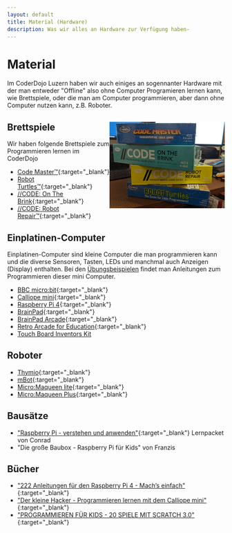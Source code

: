 ```yaml
---
layout: default
title: Material (Hardware)
description: Was wir alles an Hardware zur Verfügung haben-
---
```


# Material

Im CoderDojo Luzern haben wir auch einiges an sogennanter Hardware mit der man entweder "Offline" also ohne Computer Programieren lernen kann, wie Brettspiele, oder die man am Computer programmieren, aber dann ohne Computer nutzen kann, z.B. Roboter.

## Brettspiele<img src="/images/brettspiele.jpg" style="float:right;height:200px"/>
Wir haben folgende Brettspiele zum Programmieren lernen im CoderDojo
- [Code Master™](https://www.thinkfun.com/products/code-master/){:target="_blank"}
- [Robot Turtles™](https://www.thinkfun.com/products/robot-turtles/){:target="_blank"}
- [//CODE: On The Brink](https://www.thinkfun.com/products/on-the-brink/){:target="_blank"}
- [//CODE: Robot Repair™](https://www.thinkfun.com/products/robot-repair/){:target="_blank"}

## Einplatinen-Computer

Einplatinen-Computer sind kleine Computer die man programmieren kann und die diverse Sensoren, Tasten, LEDs und manchmal auch Anzeigen (Display) enthalten. Bei den [Übungsbeispielen](uebungsbeispiele.html) findet man Anleitungen zum Programmieren dieser mini Computer.

- [BBC micro:bit](https://microbit.org/){:target="_blank"}
- [Calliope mini](https://calliope.cc/){:target="_blank"}
- [Raspberry Pi 4](https://www.raspberrypi.org/products/raspberry-pi-4-model-b/){:target="_blank"}
- [BrainPad](https://www.brainpad.com/classic-start-making/){:target="_blank"}
- [BrainPad Arcade](https://www.brainpad.com/how-it-works/){:target="_blank"}
- [Retro Arcade for Education](https://shop.elecfreaks.com/products/elecfreaks-retro-makecode-arcade-for-education){:target="_blank"}
- [Touch Board Inventors Kit](https://www.bareconductive.com/shop/touch-board-starter-kit/)

## Roboter

- [Thymio](https://www.thymio.org/){:target="_blank"}
- [mBot](https://www.makeblock.com/mbot){:target="_blank"}
- [Micro:Maqueen lite](https://www.dfrobot.com/product-1783.html){:target="_blank"}
- [Micro:Maqueen Plus](https://www.dfrobot.com/product-2026.html){:target="_blank"}

## Bausätze
- ["Raspberry Pi - verstehen und anwenden"](https://www.conrad.ch/de/p/conrad-components-1225953-raspberry-pi-elektronik-lernpaket-1225953.html){:target="_blank"} Lernpacket von Conrad
- "Die große Baubox - Raspberry Pi für Kids" von Franzis

## Bücher

- ["222 Anleitungen für den Raspberry Pi 4 - Mach’s einfach"](https://www.franzis.de/maker/raspberry-pi-arduino-und-mehr/222-anleitungen-fuer-den-raspberry-pi-4-mach-s-einfach-buch){:target="_blank"}
- ["Der kleine Hacker - Programmieren lernen mit dem Calliope mini"](https://www.franzis.de/computing/programmieren-lernen-verstehen/der-kleine-hacker-programmieren-lernen-mit-dem-calliope-mini-e-book-pdf){:target="_blank"}
- ["PROGRAMMIEREN FÜR KIDS - 20 SPIELE MIT SCRATCH 3.0"](https://www.exlibris.ch/de/buecher-buch/deutschsprachige-buecher/max-wainewright/programmieren-fuer-kids-20-spiele-mit-scratch-3-0/id/9783741525773/){:target="_blank"}